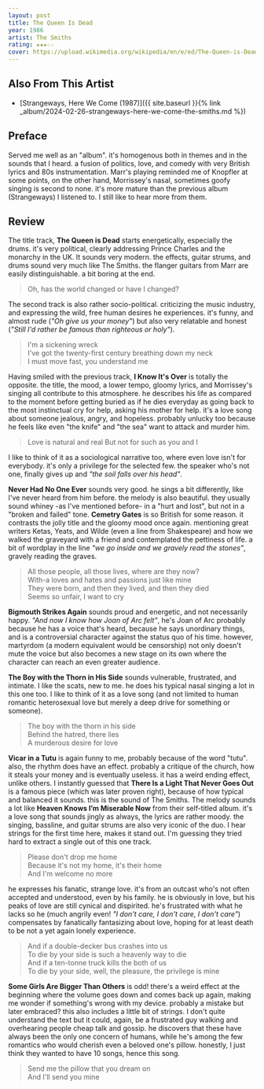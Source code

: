 ```yaml
---
layout: post
title: The Queen Is Dead 
year: 1986
artist: The Smiths
rating: ★★★☆☆
cover: https://upload.wikimedia.org/wikipedia/en/e/ed/The-Queen-is-Dead-cover.png
---
```


## Also From This Artist
- [Strangeways, Here We Come (1987)]({{ site.baseurl }}{% link _album/2024-02-26-strangeways-here-we-come-the-smiths.md %})

## Preface
Served me well as an "album". it's homogenous both in themes and in the sounds that I heard. a fusion of politics, love, and comedy with very British lyrics and 80s instrumentation. Marr's playing reminded me of Knopfler at some points, on the other hand, Morrissey's nasal, sometimes goofy singing is second to none. it's more mature than the previous album (Strangeways) I listened to. I still like to hear more from them.

## Review
The title track, **The Queen is Dead** starts energetically, especially the drums. it's very political, clearly addressing Prince Charles and the monarchy in the UK. It sounds very modern. the effects, guitar strums, and drums sound very much like The Smiths. the flanger guitars from Marr are easily distinguishable. a bit boring at the end.

> Oh, has the world changed or have I changed?

The second track is also rather socio-political. criticizing the music industry, and expressing the wild, free human desires he experiences. it's funny, and almost rude (_"Oh give us your money"_) but also very relatable and honest (_"Still I'd rather be famous than righteous or holy"_).

> I'm a sickening wreck  
> I've got the twenty-first century breathing down my neck  
> I must move fast, you understand me

Having smiled with the previous track, **I Know It's Over** is totally the opposite. the title, the mood, a lower tempo, gloomy lyrics, and Morrissey's singing all contribute to this atmosphere. he describes his life as compared to the moment before getting buried as if he dies everyday as going back to the most instinctual cry for help, asking his mother for help. it's a love song about someone jealous, angry, and hopeless. probably unlucky too because he feels like even "the knife" and "the sea" want to attack and murder him.

> Love is natural and real
> But not for such as you and I

I like to think of it as a sociological narrative too, where even love isn't for everybody. it's only a privilege for the selected few. the speaker who's not one, finally gives up and _"the soil falls over his head"_.

**Never Had No One Ever** sounds very good. he sings a bit differently, like I've never heard from him before. the melody is also beautiful. they usually sound whiney -as I've mentioned before- in a "hurt and lost", but not in a "broken and failed" tone. **Cemetry Gates** is so British for some reason. it contrasts the jolly title and the gloomy mood once again. mentioning great writers Ketas, Yeats, and Wilde (even a line from Shakespeare) and how we walked the graveyard with a friend and contemplated the pettiness of life. a bit of wordplay in the line _"we go inside and we gravely read the stones"_, gravely reading the graves.

> All those people, all those lives, where are they now?  
> With-a loves and hates and passions just like mine  
> They were born, and then they lived, and then they died  
> Seems so unfair, I want to cry

**Bigmouth Strikes Again** sounds proud and energetic, and not necessarily happy. _"And now I know how Joan of Arc felt"_, he's Joan of Arc probably because he has a voice that's heard, because he says unordinary things, and is a controversial character against the status quo of his time. however, martyrdom (a modern equivalent would be censorship) not only doesn't mute the voice but also becomes a new stage on its own where the character can reach an even greater audience.

**The Boy with the Thorn in His Side** sounds vulnerable, frustrated, and intimate. I like the scats, new to me. he does his typical nasal singing a lot in this one too. I like to think of it as a love song (and not limited to human romantic heterosexual love but merely a deep drive for something or someone).

> The boy with the thorn in his side  
> Behind the hatred, there lies  
> A murderous desire for love

**Vicar in a Tutu** is again funny to me, probably because of the word "tutu". also, the rhythm does have an effect. probably a critique of the church, how it steals your money and is eventually useless. it has a weird ending effect, unlike others. I instantly guessed that **There Is a Light That Never Goes Out** is a famous piece (which was later proven right), because of how typical and balanced it sounds. this is the sound of The Smiths. The melody sounds a lot like **Heaven Knows I’m Miserable Now** from their self-titled album. it's a love song that sounds jingly as always, the lyrics are rather moody. the singing, bassline, and guitar strums are also very iconic of the duo. I hear strings for the first time here, makes it stand out. I'm guessing they tried hard to extract a single out of this one track.

> Please don't drop me home  
> Because it's not my home, it's their home  
> And I'm welcome no more

he expresses his fanatic, strange love. it's from an outcast who's not often accepted and understood, even by his family. he is obviously in love, but his peaks of love are still cynical and dispirited. he's frustrated with what he lacks so he (much angrily even! _"I don't care, I don't care, I don't care"_) compensates by fanatically fantasizing about love, hoping for at least death to be not a yet again lonely experience.

>And if a double-decker bus crashes into us  
> To die by your side is such a heavenly way to die  
> And if a ten-tonne truck kills the both of us  
> To die by your side, well, the pleasure, the privilege is mine

**Some Girls Are Bigger Than Others** is odd! there's a weird effect at the beginning where the volume goes down and comes back up again, making me wonder if something's wrong with my device. probably a mistake but later embraced? this also includes a little bit of strings. I don't quite understand the text but it could, again, be a frustrated guy walking and overhearing people cheap talk and gossip. he discovers that these have always been the only one concern of humans, while he's among the few romantics who would cherish even a beloved one's pillow. honestly, I just think they wanted to have 10 songs, hence this song.

> Send me the pillow that you dream on  
> And I'll send you mine
